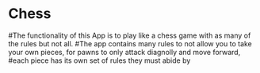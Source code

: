 # Chess

#The functionality of this App is to play like a chess game with as many of the rules but not all.
#The app contains many rules to not allow you to take your own pieces, for pawns to only attack diagnolly and move forward,
#each piece has its own set of rules they must abide by
